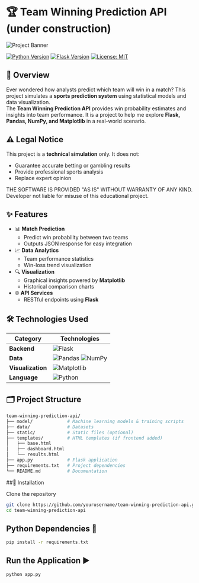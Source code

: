 # 🏆 Team Winning Prediction API (under construction)

![Project Banner](https://img.freepik.com/free-vector/football-match-concept-illustration_114360-11375.jpg)

[![Python Version](https://img.shields.io/badge/python-3.8%2B-blue)](https://python.org)
[![Flask Version](https://img.shields.io/badge/flask-2.0%2B-black)](https://flask.palletsprojects.com/)
[![License: MIT](https://img.shields.io/badge/License-MIT-yellow.svg)](https://opensource.org/licenses/MIT)


## 🌟 Overview
Ever wondered how analysts predict which team will win in a match? This project simulates a **sports prediction system** using statistical models and data visualization.  
The **Team Winning Prediction API** provides win probability estimates and insights into team performance. It is a project to help me explore **Flask, Pandas, NumPy, and Matplotlib** in a real-world scenario.

## ⚠️ Legal Notice
This project is a **technical simulation** only. It does not:
- Guarantee accurate betting or gambling results
- Provide professional sports analysis
- Replace expert opinion  

THE SOFTWARE IS PROVIDED "AS IS" WITHOUT WARRANTY OF ANY KIND.  
Developer not liable for misuse of this educational project.

## ✨ Features
- 📊 **Match Prediction**
  - Predict win probability between two teams
  - Outputs JSON response for easy integration
- 📈 **Data Analytics**
  - Team performance statistics
  - Win-loss trend visualization
- 🔍 **Visualization**
  - Graphical insights powered by **Matplotlib**
  - Historical comparison charts
- 🌐 **API Services**
  - RESTful endpoints using **Flask**

## 🛠️ Technologies Used
| Category       | Technologies                          |
|----------------|---------------------------------------|
| **Backend**    | ![Flask](https://img.shields.io/badge/Flask-000000?logo=flask&logoColor=white) |
| **Data**       | ![Pandas](https://img.shields.io/badge/Pandas-150458?logo=pandas&logoColor=white) ![NumPy](https://img.shields.io/badge/NumPy-013243?logo=numpy&logoColor=white) |
| **Visualization** | ![Matplotlib](https://img.shields.io/badge/Matplotlib-11557c?logo=plotly&logoColor=white) |
| **Language**   | ![Python](https://img.shields.io/badge/Python-3776AB?logo=python&logoColor=white) |

## 🗂️ Project Structure
```bash
team-winning-prediction-api/
├── model/             # Machine learning models & training scripts
├── data/              # Datasets
├── static/            # Static files (optional)
├── templates/         # HTML templates (if frontend added)
│   ├── base.html
│   ├── dashboard.html
│   └── results.html
├── app.py             # Flask application
├── requirements.txt   # Project dependencies
└── README.md          # Documentation
```
##🚀 Installation

Clone the repository

```bash
git clone https://github.com/yourusername/team-winning-prediction-api.git
cd team-winning-prediction-api
```

## Python Dependencies 🐍

```bash
pip install -r requirements.txt
```

## Run the Application ▶️
```bash
python app.py
```
